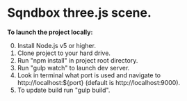 # Sqndbox three.js scene.

**To launch the project locally:**

0. Install Node.js v5 or higher.
1. Clone project to your hard drive.
2. Run "npm install" in project root directory.
4. Run "gulp watch" to launch dev server.
5. Look in terminal what port is used and navigate to http://localhost:${port} (default is http://localhost:9000).
6. To update build run "gulp build".

